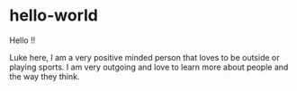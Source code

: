 # hello-world

Hello !!

Luke here, I am a very positive minded person that loves to be outside or playing sports. 
I am very outgoing and love to learn more about people and the way they think.


